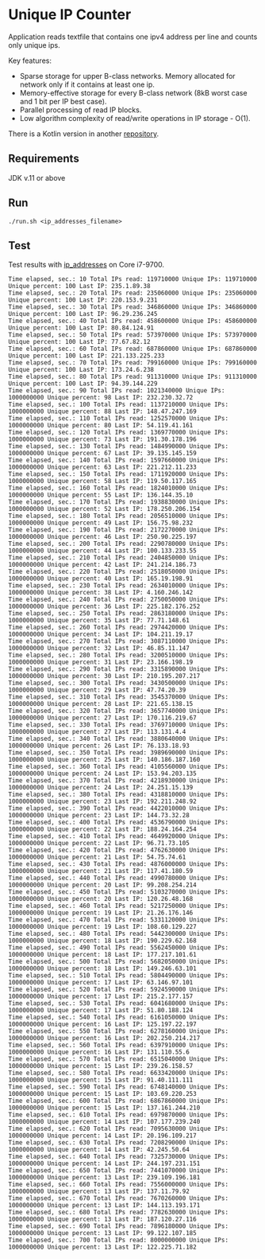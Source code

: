 # Unique IP Counter

Application reads textfile that contains one ipv4 address per line and counts
only unique ips.

Key features:
* Sparse storage for upper B-class networks. Memory allocated for network only if it contains at least one ip.
* Memory-effective storage for every B-class network (8kB worst case and 1 bit per IP best case).
* Parallel processing of read IP blocks.
* Low algorithm complexity of read/write operations in IP storage - O(1).

There is a Kotlin version in another [repository](https://github.com/sespivak/unique_ip_kt).

## Requirements

JDK v.11 or above

## Run

    ./run.sh <ip_addresses_filename>

## Test

Test results with [ip_addresses](https://ecwid-vgv-storage.s3.eu-central-1.amazonaws.com/ip_addresses.zip) on Core i7-9700.

    Time elapsed, sec.: 10 Total IPs read: 119710000 Unique IPs: 119710000 Unique percent: 100 Last IP: 235.1.89.38
    Time elapsed, sec.: 20 Total IPs read: 235060000 Unique IPs: 235060000 Unique percent: 100 Last IP: 220.153.9.231
    Time elapsed, sec.: 30 Total IPs read: 346860000 Unique IPs: 346860000 Unique percent: 100 Last IP: 96.29.236.245
    Time elapsed, sec.: 40 Total IPs read: 458600000 Unique IPs: 458600000 Unique percent: 100 Last IP: 80.84.124.91
    Time elapsed, sec.: 50 Total IPs read: 573970000 Unique IPs: 573970000 Unique percent: 100 Last IP: 77.67.82.12
    Time elapsed, sec.: 60 Total IPs read: 687860000 Unique IPs: 687860000 Unique percent: 100 Last IP: 221.133.225.233
    Time elapsed, sec.: 70 Total IPs read: 799160000 Unique IPs: 799160000 Unique percent: 100 Last IP: 173.24.6.238
    Time elapsed, sec.: 80 Total IPs read: 911310000 Unique IPs: 911310000 Unique percent: 100 Last IP: 94.39.144.229
    Time elapsed, sec.: 90 Total IPs read: 1021340000 Unique IPs: 1000000000 Unique percent: 98 Last IP: 232.230.32.72
    Time elapsed, sec.: 100 Total IPs read: 1137210000 Unique IPs: 1000000000 Unique percent: 88 Last IP: 148.47.247.169
    Time elapsed, sec.: 110 Total IPs read: 1252570000 Unique IPs: 1000000000 Unique percent: 80 Last IP: 54.119.41.161
    Time elapsed, sec.: 120 Total IPs read: 1369770000 Unique IPs: 1000000000 Unique percent: 73 Last IP: 191.30.178.196
    Time elapsed, sec.: 130 Total IPs read: 1484990000 Unique IPs: 1000000000 Unique percent: 67 Last IP: 39.135.145.159
    Time elapsed, sec.: 140 Total IPs read: 1597660000 Unique IPs: 1000000000 Unique percent: 63 Last IP: 221.212.11.233
    Time elapsed, sec.: 150 Total IPs read: 1711920000 Unique IPs: 1000000000 Unique percent: 58 Last IP: 119.50.117.165
    Time elapsed, sec.: 160 Total IPs read: 1824010000 Unique IPs: 1000000000 Unique percent: 55 Last IP: 136.144.35.10
    Time elapsed, sec.: 170 Total IPs read: 1938830000 Unique IPs: 1000000000 Unique percent: 52 Last IP: 178.250.206.154
    Time elapsed, sec.: 180 Total IPs read: 2056510000 Unique IPs: 1000000000 Unique percent: 49 Last IP: 156.75.98.232
    Time elapsed, sec.: 190 Total IPs read: 2172270000 Unique IPs: 1000000000 Unique percent: 46 Last IP: 250.90.225.197
    Time elapsed, sec.: 200 Total IPs read: 2290780000 Unique IPs: 1000000000 Unique percent: 44 Last IP: 100.133.233.55
    Time elapsed, sec.: 210 Total IPs read: 2404850000 Unique IPs: 1000000000 Unique percent: 42 Last IP: 241.214.186.73
    Time elapsed, sec.: 220 Total IPs read: 2518050000 Unique IPs: 1000000000 Unique percent: 40 Last IP: 165.19.198.91
    Time elapsed, sec.: 230 Total IPs read: 2634010000 Unique IPs: 1000000000 Unique percent: 38 Last IP: 4.160.246.142
    Time elapsed, sec.: 240 Total IPs read: 2750050000 Unique IPs: 1000000000 Unique percent: 36 Last IP: 225.182.176.252
    Time elapsed, sec.: 250 Total IPs read: 2863180000 Unique IPs: 1000000000 Unique percent: 35 Last IP: 77.71.148.61
    Time elapsed, sec.: 260 Total IPs read: 2974420000 Unique IPs: 1000000000 Unique percent: 34 Last IP: 104.211.19.17
    Time elapsed, sec.: 270 Total IPs read: 3087110000 Unique IPs: 1000000000 Unique percent: 32 Last IP: 46.85.11.147
    Time elapsed, sec.: 280 Total IPs read: 3200510000 Unique IPs: 1000000000 Unique percent: 31 Last IP: 23.166.198.19
    Time elapsed, sec.: 290 Total IPs read: 3315890000 Unique IPs: 1000000000 Unique percent: 30 Last IP: 210.195.207.217
    Time elapsed, sec.: 300 Total IPs read: 3430500000 Unique IPs: 1000000000 Unique percent: 29 Last IP: 47.74.20.39
    Time elapsed, sec.: 310 Total IPs read: 3545370000 Unique IPs: 1000000000 Unique percent: 28 Last IP: 221.65.138.15
    Time elapsed, sec.: 320 Total IPs read: 3657740000 Unique IPs: 1000000000 Unique percent: 27 Last IP: 170.116.219.67
    Time elapsed, sec.: 330 Total IPs read: 3769710000 Unique IPs: 1000000000 Unique percent: 27 Last IP: 113.131.4.4
    Time elapsed, sec.: 340 Total IPs read: 3880640000 Unique IPs: 1000000000 Unique percent: 26 Last IP: 76.133.18.93
    Time elapsed, sec.: 350 Total IPs read: 3989690000 Unique IPs: 1000000000 Unique percent: 25 Last IP: 140.186.187.160
    Time elapsed, sec.: 360 Total IPs read: 4105560000 Unique IPs: 1000000000 Unique percent: 24 Last IP: 153.94.203.135
    Time elapsed, sec.: 370 Total IPs read: 4218930000 Unique IPs: 1000000000 Unique percent: 24 Last IP: 24.251.15.139
    Time elapsed, sec.: 380 Total IPs read: 4318810000 Unique IPs: 1000000000 Unique percent: 23 Last IP: 192.211.248.92
    Time elapsed, sec.: 390 Total IPs read: 4422010000 Unique IPs: 1000000000 Unique percent: 23 Last IP: 144.73.32.28
    Time elapsed, sec.: 400 Total IPs read: 4536790000 Unique IPs: 1000000000 Unique percent: 22 Last IP: 188.24.164.254
    Time elapsed, sec.: 410 Total IPs read: 4649920000 Unique IPs: 1000000000 Unique percent: 22 Last IP: 96.71.73.105
    Time elapsed, sec.: 420 Total IPs read: 4762630000 Unique IPs: 1000000000 Unique percent: 21 Last IP: 54.75.74.61
    Time elapsed, sec.: 430 Total IPs read: 4876000000 Unique IPs: 1000000000 Unique percent: 21 Last IP: 117.41.180.59
    Time elapsed, sec.: 440 Total IPs read: 4990780000 Unique IPs: 1000000000 Unique percent: 20 Last IP: 99.208.254.214
    Time elapsed, sec.: 450 Total IPs read: 5103270000 Unique IPs: 1000000000 Unique percent: 20 Last IP: 120.26.48.168
    Time elapsed, sec.: 460 Total IPs read: 5217250000 Unique IPs: 1000000000 Unique percent: 19 Last IP: 21.26.176.146
    Time elapsed, sec.: 470 Total IPs read: 5331120000 Unique IPs: 1000000000 Unique percent: 19 Last IP: 108.60.129.227
    Time elapsed, sec.: 480 Total IPs read: 5442300000 Unique IPs: 1000000000 Unique percent: 18 Last IP: 190.229.62.168
    Time elapsed, sec.: 490 Total IPs read: 5562450000 Unique IPs: 1000000000 Unique percent: 18 Last IP: 177.217.101.61
    Time elapsed, sec.: 500 Total IPs read: 5682050000 Unique IPs: 1000000000 Unique percent: 18 Last IP: 149.246.63.101
    Time elapsed, sec.: 510 Total IPs read: 5804490000 Unique IPs: 1000000000 Unique percent: 17 Last IP: 63.146.97.101
    Time elapsed, sec.: 520 Total IPs read: 5924590000 Unique IPs: 1000000000 Unique percent: 17 Last IP: 215.2.177.157
    Time elapsed, sec.: 530 Total IPs read: 6041680000 Unique IPs: 1000000000 Unique percent: 17 Last IP: 51.80.188.124
    Time elapsed, sec.: 540 Total IPs read: 6161050000 Unique IPs: 1000000000 Unique percent: 16 Last IP: 125.197.22.197
    Time elapsed, sec.: 550 Total IPs read: 6278160000 Unique IPs: 1000000000 Unique percent: 16 Last IP: 202.250.214.217
    Time elapsed, sec.: 560 Total IPs read: 6397910000 Unique IPs: 1000000000 Unique percent: 16 Last IP: 131.110.55.6
    Time elapsed, sec.: 570 Total IPs read: 6515040000 Unique IPs: 1000000000 Unique percent: 15 Last IP: 239.26.158.57
    Time elapsed, sec.: 580 Total IPs read: 6633420000 Unique IPs: 1000000000 Unique percent: 15 Last IP: 91.40.111.111
    Time elapsed, sec.: 590 Total IPs read: 6748140000 Unique IPs: 1000000000 Unique percent: 15 Last IP: 103.69.220.253
    Time elapsed, sec.: 600 Total IPs read: 6867860000 Unique IPs: 1000000000 Unique percent: 15 Last IP: 137.161.244.210
    Time elapsed, sec.: 610 Total IPs read: 6979870000 Unique IPs: 1000000000 Unique percent: 14 Last IP: 107.177.239.240
    Time elapsed, sec.: 620 Total IPs read: 7095630000 Unique IPs: 1000000000 Unique percent: 14 Last IP: 20.196.109.217
    Time elapsed, sec.: 630 Total IPs read: 7208290000 Unique IPs: 1000000000 Unique percent: 14 Last IP: 42.245.50.64
    Time elapsed, sec.: 640 Total IPs read: 7325730000 Unique IPs: 1000000000 Unique percent: 14 Last IP: 244.197.231.151
    Time elapsed, sec.: 650 Total IPs read: 7441070000 Unique IPs: 1000000000 Unique percent: 13 Last IP: 239.109.196.181
    Time elapsed, sec.: 660 Total IPs read: 7556000000 Unique IPs: 1000000000 Unique percent: 13 Last IP: 137.11.79.92
    Time elapsed, sec.: 670 Total IPs read: 7670260000 Unique IPs: 1000000000 Unique percent: 13 Last IP: 144.113.193.171
    Time elapsed, sec.: 680 Total IPs read: 7782630000 Unique IPs: 1000000000 Unique percent: 13 Last IP: 187.120.27.116
    Time elapsed, sec.: 690 Total IPs read: 7896180000 Unique IPs: 1000000000 Unique percent: 13 Last IP: 99.122.107.185
    Time elapsed, sec.: 700 Total IPs read: 8000000000 Unique IPs: 1000000000 Unique percent: 13 Last IP: 122.225.71.182